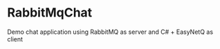 RabbitMqChat
============

Demo chat application using RabbitMQ as server and C# + EasyNetQ as client